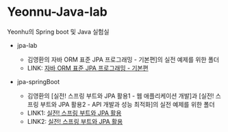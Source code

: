 # Yeonnu-Java-lab
Yeonhu의 Spring boot 및 Java 실험실

- jpa-lab
  - 김영환의 자바 ORM 표준 JPA 프로그래밍 - 기본편]의 실전 예제를 위한 폴더
  - LINK: [자바 ORM 표준 JPA 프로그래밍 - 기본편](https://www.inflearn.com/course/ORM-JPA-Basic)

- jpa-springBoot
  - 김영환의 [실전! 스프링 부트와 JPA 활용1 - 웹 애플리케이션 개발]과 [실전! 스프링 부트와 JPA 활용2 - API 개발과 성능 최적화]의 실전 예제를 위한 폴더
  - LINK1: [실전! 스프링 부트와 JPA 활용](https://www.inflearn.com/course/스프링부트-JPA-활용-1)
  - LINK2: [실전! 스프링 부트와 JPA 활용](https://www.inflearn.com/course/스프링부트-JPA-API개발-성능최적화)
